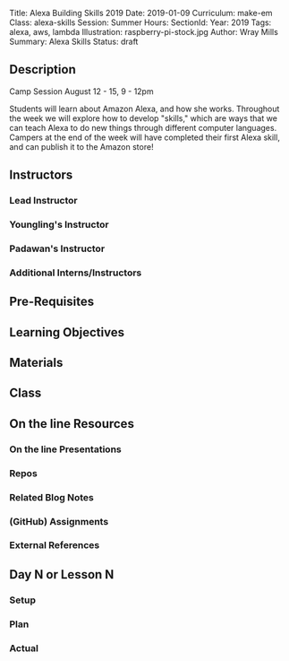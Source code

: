 Title: Alexa Building Skills 2019
Date: 2019-01-09
Curriculum: make-em
Class: alexa-skills
Session: Summer
Hours:
SectionId:
Year: 2019
Tags: alexa, aws, lambda
Illustration: raspberry-pi-stock.jpg
Author: Wray Mills 
Summary: Alexa Skills
Status: draft

## Description

Camp Session
August 12 - 15, 9 - 12pm

Students will learn about Amazon Alexa, and how she works. Throughout
the week we will explore how to develop "skills," which are ways that
we can teach Alexa to do new things through different computer
languages. Campers at the end of the week will have completed their
first Alexa skill, and can publish it to the Amazon store!

## Instructors

### Lead Instructor

### Youngling's Instructor

### Padawan's Instructor

### Additional Interns/Instructors

## Pre-Requisites

## Learning Objectives

## Materials

## Class

## On the line Resources

### On the line Presentations

### Repos

### Related Blog Notes

### (GitHub) Assignments

### External References

## Day N or Lesson N

### Setup

### Plan

### Actual

